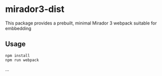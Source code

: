 # mirador3-dist

This package provides a prebuilt, minimal Mirador 3 webpack suitable for embbedding

## Usage

```
npm install
npm run webpack
```

...
